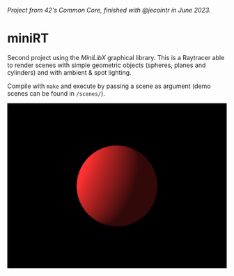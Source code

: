 *Project from 42's Common Core, finished with @jecointr in June 2023.*

# miniRT
Second project using the *MiniLibX* graphical library. This is a Raytracer able to render scenes with simple geometric objects (spheres, planes and cylinders) and with ambient & spot lighting.

Compile with `make` and execute by passing a scene as argument (demo scenes can be found in `/scenes/`).


![Demo sphere](/img/sphere.gif)
